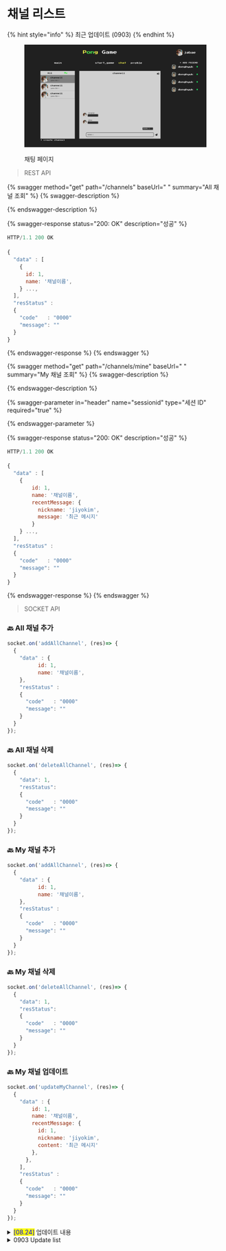 # 채널 리스트

{% hint style="info" %}
최근 업데이트 (0903)
{% endhint %}

<figure><img src="../../.gitbook/assets/image (7).png" alt=""><figcaption><p>채팅 페이지</p></figcaption></figure>



> REST API

{% swagger method="get" path="/channels" baseUrl=" " summary="All 채널 조회" %}
{% swagger-description %}

{% endswagger-description %}

{% swagger-response status="200: OK" description="성공" %}
```javascript
HTTP/1.1 200 OK

{ 
  "data" : [
    {
      id: 1,
      name: '채널이름',
    } ...,
  ],
  "resStatus" :
  {
    "code"   : "0000"
    "message": ""
  }
}
```
{% endswagger-response %}
{% endswagger %}

{% swagger method="get" path="/channels/mine" baseUrl=" " summary="My 채널 조회" %}
{% swagger-description %}

{% endswagger-description %}

{% swagger-parameter in="header" name="sessionid" type="세션 ID" required="true" %}

{% endswagger-parameter %}

{% swagger-response status="200: OK" description="성공" %}
```javascript
HTTP/1.1 200 OK

{ 
  "data" : [
    {
        id: 1,
        name: '채널이름',
        recentMessage: {
          nickname: 'jiyokim',
          message: '최근 메시지'
        }
    } ...,
  ],
  "resStatus" :
  {
    "code"   : "0000"
    "message": ""
  }
}
```
{% endswagger-response %}
{% endswagger %}



> SOCKET API

### :back: All 채널 추가

```javascript
socket.on('addAllChannel', (res)=> {  
  { 
    "data" : {
          id: 1,
          name: '채널이름',
    },
    "resStatus" :
    {
      "code"   : "0000"
      "message": ""
    }
  }
});
```

### :back: All 채널 삭제

```javascript
socket.on('deleteAllChannel', (res)=> {  
  { 
    "data": 1,
    "resStatus":
    {
      "code"   : "0000"
      "message": ""
    }
  }
});
```

### :back: My 채널 추가

```javascript
socket.on('addAllChannel', (res)=> {  
  { 
    "data" : {
          id: 1,
          name: '채널이름',
    },
    "resStatus" :
    {
      "code"   : "0000"
      "message": ""
    }
  }
});
```

### :back: My 채널 삭제

```javascript
socket.on('deleteAllChannel', (res)=> {  
  { 
    "data": 1,
    "resStatus":
    {
      "code"   : "0000"
      "message": ""
    }
  }
});
```

### :back: My 채널 업데이트

```javascript
socket.on('updateMyChannel', (res)=> {  
  { 
    "data" : {
        id: 1,
        name: '채널이름',
        recentMessage: {
          id: 1,
          nickname: 'jiyokim',
          content: '최근 메시지'
        },
      },
    ],
    "resStatus" :
    {
      "code"   : "0000"
      "message": ""
    }
  }
});
```

<details>

<summary><mark style="color:blue;">[08.24]</mark> 업데이트 내용</summary>

## My channel 조회

* 세션 ID 가 필요하므로 파라미터에 추가함

</details>

<details>

<summary>0903 Update list</summary>

* 채널 가져오기 리소스 명을 /me/channels 에서 /channels/mine 으로 변경했다.
* 이후에 유지보수 하기가 어려워질 것이다. /me 로 하면 채널이 있던 디렉토리가 아니라 아예 다른 디렉토리에서 개발하게 되어서 과도한 import 가 되고, 한 번에 채팅 관련 프로그램을 개발할 수 없다는 단점이 있다.

<!---->

* 게임 파트는 모든 기능을 하나의 애플리케이션에 담는 고전적인 monolithic 방법이 아닌 micro service 로 게임만 다른 애플리케이션으로 나누었는데 다음에 채팅도 성능 이슈 때문에 나눠야 할 때면 하나의 디렉토리에 있는 게 관리하기 편할 것이다.

<!---->

* /channels/mine, /channels/me, /channels/my 등을 고민했으나 RESTful 한 API 리소스 명은 명사로 해야 한다는 점 등을 고려하여 mine 으로 할 예정이다.

</details>
